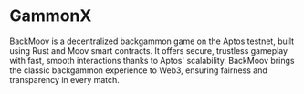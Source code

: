 # GammonX
BackMoov is a decentralized backgammon game on the Aptos testnet, built using Rust and Moov smart contracts. It offers secure, trustless gameplay with fast, smooth interactions thanks to Aptos' scalability. BackMoov brings the classic backgammon experience to Web3, ensuring fairness and transparency in every match.
